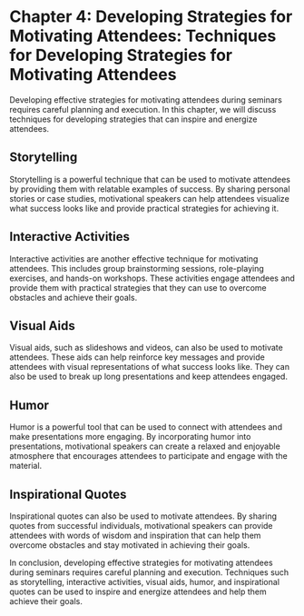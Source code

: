 Chapter 4: Developing Strategies for Motivating Attendees: Techniques for Developing Strategies for Motivating Attendees
========================================================================================================================

Developing effective strategies for motivating attendees during seminars requires careful planning and execution. In this chapter, we will discuss techniques for developing strategies that can inspire and energize attendees.

Storytelling
------------

Storytelling is a powerful technique that can be used to motivate attendees by providing them with relatable examples of success. By sharing personal stories or case studies, motivational speakers can help attendees visualize what success looks like and provide practical strategies for achieving it.

Interactive Activities
----------------------

Interactive activities are another effective technique for motivating attendees. This includes group brainstorming sessions, role-playing exercises, and hands-on workshops. These activities engage attendees and provide them with practical strategies that they can use to overcome obstacles and achieve their goals.

Visual Aids
-----------

Visual aids, such as slideshows and videos, can also be used to motivate attendees. These aids can help reinforce key messages and provide attendees with visual representations of what success looks like. They can also be used to break up long presentations and keep attendees engaged.

Humor
-----

Humor is a powerful tool that can be used to connect with attendees and make presentations more engaging. By incorporating humor into presentations, motivational speakers can create a relaxed and enjoyable atmosphere that encourages attendees to participate and engage with the material.

Inspirational Quotes
--------------------

Inspirational quotes can also be used to motivate attendees. By sharing quotes from successful individuals, motivational speakers can provide attendees with words of wisdom and inspiration that can help them overcome obstacles and stay motivated in achieving their goals.

In conclusion, developing effective strategies for motivating attendees during seminars requires careful planning and execution. Techniques such as storytelling, interactive activities, visual aids, humor, and inspirational quotes can be used to inspire and energize attendees and help them achieve their goals.
